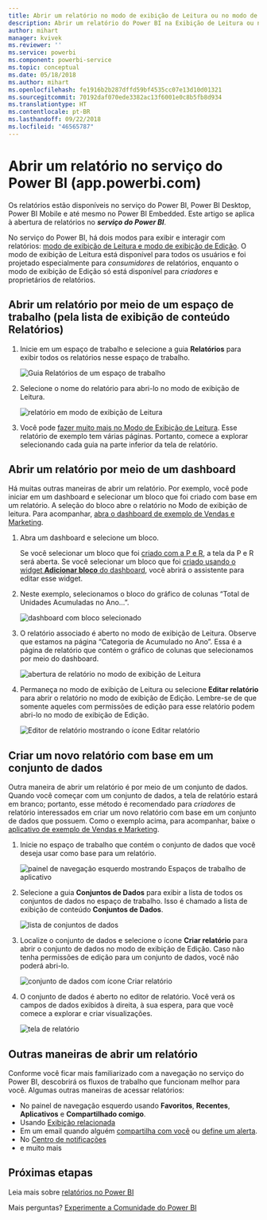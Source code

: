 ```yaml
---
title: Abrir um relatório no modo de exibição de Leitura ou no modo de exibição de Edição no serviço do Power BI
description: Abrir um relatório do Power BI na Exibição de Leitura ou no Modo de Exibição de Edição
author: mihart
manager: kvivek
ms.reviewer: ''
ms.service: powerbi
ms.component: powerbi-service
ms.topic: conceptual
ms.date: 05/18/2018
ms.author: mihart
ms.openlocfilehash: fe1916b2b287dffd59bf4535cc07e13d10d01321
ms.sourcegitcommit: 70192daf070ede3382ac13f6001e0c8b5fb8d934
ms.translationtype: HT
ms.contentlocale: pt-BR
ms.lasthandoff: 09/22/2018
ms.locfileid: "46565787"
---
```

# <a name="open-a-report-in-power-bi-service-apppowerbicom"></a>Abrir um relatório no serviço do Power BI (app.powerbi.com)
Os relatórios estão disponíveis no serviço do Power BI, Power BI Desktop, Power BI Mobile e até mesmo no Power BI Embedded. Este artigo se aplica à abertura de relatórios no ***serviço do Power BI***.

No serviço do Power BI, há dois modos para exibir e interagir com relatórios: [modo de exibição de Leitura e modo de exibição de Edição](end-user-reading-view.md). O modo de exibição de Leitura está disponível para todos os usuários e foi projetado especialmente para *consumidores* de relatórios, enquanto o modo de exibição de Edição só está disponível para *criadores* e proprietários de relatórios. 

## <a name="open-a-report-from-a-workspace-via-the-reports-content-view-list"></a>Abrir um relatório por meio de um espaço de trabalho (pela lista de exibição de conteúdo **Relatórios**)

1. Inicie em um espaço de trabalho e selecione a guia **Relatórios** para exibir todos os relatórios nesse espaço de trabalho.  
   
   ![Guia Relatórios de um espaço de trabalho](./media/end-user-report-open/power-bi-open-report.png)
2. Selecione o nome do relatório para abri-lo no modo de exibição de Leitura.  
   
    ![relatório em modo de exibição de Leitura](./media/end-user-report-open/power-bi-reading-view.png)
3. Você pode [fazer muito mais no Modo de Exibição de Leitura](end-user-reading-view.md).  Esse relatório de exemplo tem várias páginas. Portanto, comece a explorar selecionando cada guia na parte inferior da tela de relatório. 

## <a name="open-a-report-from-a-dashboard"></a>Abrir um relatório por meio de um dashboard
Há muitas outras maneiras de abrir um relatório. Por exemplo, você pode iniciar em um dashboard e selecionar um bloco que foi criado com base em um relatório.  A seleção do bloco abre o relatório no Modo de exibição de leitura. Para acompanhar, [abra o dashboard de exemplo de Vendas e Marketing](../sample-datasets.md).

1. Abra um dashboard e selecione um bloco.

   Se você selecionar um bloco que foi [criado com a P e R](../service-dashboard-pin-tile-from-q-and-a.md), a tela da P e R será aberta. Se você selecionar um bloco que foi [criado usando o widget **Adicionar bloco** do dashboard](../service-dashboard-add-widget.md), você abrirá o assistente para editar esse widget.  

2.  Neste exemplo, selecionamos o bloco do gráfico de colunas “Total de Unidades Acumuladas no Ano...”.

    ![dashboard com bloco selecionado](./media/end-user-report-open/power-bi-dashboard.png)

3.  O relatório associado é aberto no modo de exibição de Leitura. Observe que estamos na página “Categoria de Acumulado no Ano”. Essa é a página de relatório que contém o gráfico de colunas que selecionamos por meio do dashboard.

    ![abertura de relatório no modo de exibição de Leitura](./media/end-user-report-open/power-bi-report.png)

4. Permaneça no modo de exibição de Leitura ou selecione **Editar relatório** para abrir o relatório no modo de exibição de Edição. Lembre-se de que somente aqueles com permissões de edição para esse relatório podem abri-lo no modo de exibição de Edição.

    ![Editor de relatório mostrando o ícone Editar relatório](./media/end-user-report-open/power-bi-edit-report.png)

## <a name="create-a-brand-new-report-from-a-dataset"></a>Criar um novo relatório com base em um conjunto de dados
Outra maneira de abrir um relatório é por meio de um conjunto de dados. Quando você começar com um conjunto de dados, a tela de relatório estará em branco; portanto, esse método é recomendado para *criadores* de relatório interessados em criar um novo relatório com base em um conjunto de dados que possuem. Como o exemplo acima, para acompanhar, baixe o [aplicativo de exemplo de Vendas e Marketing](../sample-datasets.md).

1. Inicie no espaço de trabalho que contém o conjunto de dados que você deseja usar como base para um relatório.

   ![painel de navegação esquerdo mostrando Espaços de trabalho de aplicativo](./media/end-user-report-open/power-bi-workspace.png)

2. Selecione a guia **Conjuntos de Dados** para exibir a lista de todos os conjuntos de dados no espaço de trabalho. Isso é chamado a lista de exibição de conteúdo **Conjuntos de Dados**.
   
   ![lista de conjuntos de dados](./media/end-user-report-open/power-bi-dataset.png)

1. Localize o conjunto de dados e selecione o ícone **Criar relatório** para abrir o conjunto de dados no modo de exibição de Edição. Caso não tenha permissões de edição para um conjunto de dados, você não poderá abri-lo. 
   
    ![conjunto de dados com ícone Criar relatório](./media/end-user-report-open/power-bi-create-report.png)

3. O conjunto de dados é aberto no editor de relatório. Você verá os campos de dados exibidos à direita, à sua espera, para que você comece a explorar e criar visualizações. 

   ![tela de relatório](./media/end-user-report-open/power-bi-blank-canvas.png)

##  <a name="still-more-ways-to-open-a-report"></a>Outras maneiras de abrir um relatório
Conforme você ficar mais familiarizado com a navegação no serviço do Power BI, descobrirá os fluxos de trabalho que funcionam melhor para você. Algumas outras maneiras de acessar relatórios:
- No painel de navegação esquerdo usando **Favoritos**, **Recentes**, **Aplicativos** e **Compartilhado comigo**. 
- Usando [Exibição relacionada](end-user-related.md)
- Em um email quando alguém [compartilha com você](../service-share-reports.md) ou [define um alerta](../service-set-data-alerts.md).    
- No [Centro de notificações](end-user-notification-center.md)    
- e muito mais

## <a name="next-steps"></a>Próximas etapas
Leia mais sobre [relatórios no Power BI](end-user-reports.md)

Mais perguntas? [Experimente a Comunidade do Power BI](http://community.powerbi.com/)  


